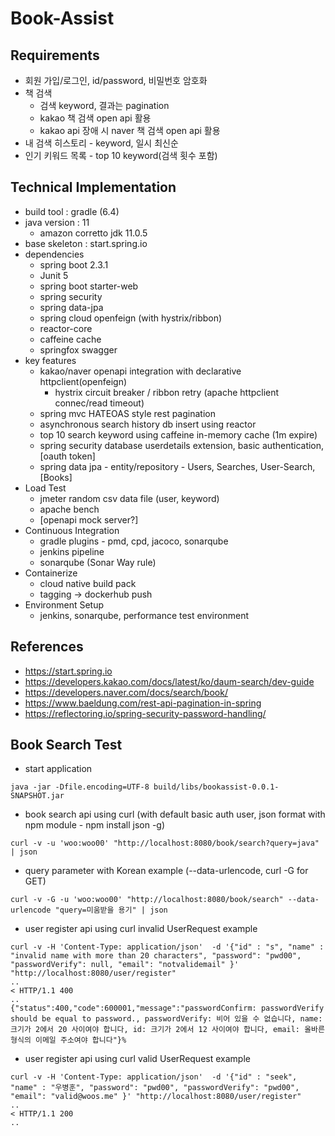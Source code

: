# Book-Assist

## Requirements
  - 회원 가입/로그인, id/password, 비밀번호 암호화
  - 책 검색
    - 검색 keyword, 결과는 pagination 
    - kakao 책 검색 open api 활용
    - kakao api 장애 시 naver 책 검색 open api 활용
  - 내 검색 히스토리 - keyword, 일시 최신순
  - 인기 키워드 목록 - top 10 keyword(검색 횟수 포함)

## Technical Implementation
  - build tool : gradle (6.4)
  - java version : 11
    - amazon corretto jdk 11.0.5
  - base skeleton : start.spring.io
  - dependencies
    - spring boot 2.3.1
    - Junit 5
    - spring boot starter-web
    - spring security
    - spring data-jpa
    - spring cloud openfeign (with hystrix/ribbon)
    - reactor-core
    - caffeine cache
    - springfox swagger
  - key features
    - kakao/naver openapi integration with declarative httpclient(openfeign)
      - hystrix circuit breaker / ribbon retry (apache httpclient connec/read timeout)
    - spring mvc HATEOAS style rest pagination
    - asynchronous search history db insert using reactor  
    - top 10 search keyword using caffeine in-memory cache (1m expire)
    - spring security database userdetails extension, basic authentication, [oauth token]
    - spring data jpa - entity/repository - Users, Searches, User-Search, [Books]
  - Load Test
    - jmeter random csv data file (user, keyword)
    - apache bench
    - [openapi mock server?]
  - Continuous Integration
    - gradle plugins - pmd, cpd, jacoco, sonarqube
    - jenkins pipeline
    - sonarqube (Sonar Way rule)
  - Containerize
    - cloud native build pack
    - tagging -> dockerhub push
  - Environment Setup
    - jenkins, sonarqube, performance test environment

## References
  - https://start.spring.io
  - https://developers.kakao.com/docs/latest/ko/daum-search/dev-guide
  - https://developers.naver.com/docs/search/book/
  - https://www.baeldung.com/rest-api-pagination-in-spring
  - https://reflectoring.io/spring-security-password-handling/

## Book Search Test
  - start application
```
java -jar -Dfile.encoding=UTF-8 build/libs/bookassist-0.0.1-SNAPSHOT.jar
```
  - book search api using curl (with default basic auth user, json format with npm module - npm install json -g)
```
curl -v -u 'woo:woo00' "http://localhost:8080/book/search?query=java" | json
```
  - query parameter with Korean example (--data-urlencode, curl -G for GET)
```
curl -v -G -u 'woo:woo00' "http://localhost:8080/book/search" --data-urlencode "query=미움받을 용기" | json
```
  - user register api using curl invalid UserRequest example
```
curl -v -H 'Content-Type: application/json'  -d '{"id" : "s", "name" : "invalid name with more than 20 characters", "password": "pwd00", "passwordVerify": null, "email": "notvalidemail" }' "http://localhost:8080/user/register"
..
< HTTP/1.1 400 
..
{"status":400,"code":600001,"message":"passwordConfirm: passwordVerify should be equal to password., passwordVerify: 비어 있을 수 없습니다, name: 크기가 2에서 20 사이여야 합니다, id: 크기가 2에서 12 사이여야 합니다, email: 올바른 형식의 이메일 주소여야 합니다"}%   
```
  - user register api using curl valid UserRequest example
```
curl -v -H 'Content-Type: application/json'  -d '{"id" : "seek", "name" : "우병훈", "password": "pwd00", "passwordVerify": "pwd00", "email": "valid@woos.me" }' "http://localhost:8080/user/register"
..
< HTTP/1.1 200 
..
```

